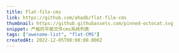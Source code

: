 ```yaml
---
title: Flat-file-cms
link: https://github.com/ahadb/flat-file-cms
thumbnail: https://github.githubassets.com/pinned-octocat.svg
snippet: 严格的平面文件cms系统列表
tags: ["awesome-list", "flat-CMS"]
createdAt: 2022-12-05T00:00:00.000Z
---
```

